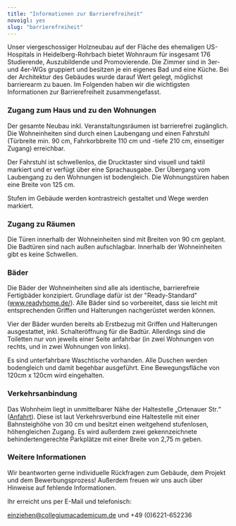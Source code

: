 ```yaml
---
title: "Informationen zur Barrierefreiheit"
novoigl: yes
slug: "barrierefreiheit"
---
```


Unser viergeschossiger Holzneubau auf der Fläche des ehemaligen US-Hospitals in Heidelberg-Rohrbach bietet Wohnraum für insgesamt 176 Studierende, Auszubildende und Promovierende.
Die Zimmer sind in 3er- und 4er-WGs gruppiert und besitzen je ein eigenes Bad und eine Küche.
Bei der Architektur des Gebäudes wurde darauf Wert gelegt, möglichst barrierearm zu bauen.
Im Folgenden haben wir die wichtigsten Informationen zur Barrierefreiheit zusammengefasst.

### Zugang zum Haus und zu den Wohnungen

Der gesamte Neubau inkl. Veranstaltungsräumen ist barrierefrei zugänglich.
Die Wohneinheiten sind durch einen Laubengang und einen Fahrstuhl (Türbreite min. 90 cm, Fahrkorbbreite 110 cm und 
-tiefe 210 cm, einseitiger Zugang) erreichbar.

Der Fahrstuhl ist schwellenlos, die Drucktaster sind visuell und taktil markiert und er verfügt über eine Sprachausgabe.
Der Übergang vom Laubengang zu den Wohnungen ist bodengleich.
Die Wohnungstüren haben eine Breite von 125 cm.

Stufen im Gebäude werden kontrastreich gestaltet und Wege werden markiert.

### Zugang zu Räumen

Die Türen innerhalb der Wohneinheiten sind mit Breiten von 90 cm geplant.
Die Badtüren sind nach außen aufschlagbar. Innerhalb der Wohneinheiten gibt es keine Schwellen.

### Bäder

Die Bäder der Wohneinheiten sind alle als identische, barrierefreie Fertigbäder konzipiert.
Grundlage dafür ist der "Ready-Standard" (www.readyhome.de/).
Alle Bäder sind so vorbereitet, dass sie leicht mit entsprechenden Griffen und Halterungen nachgerüstet werden können.

Vier der Bäder wurden bereits ab Erstbezug mit Griffen und Halterungen ausgestattet, inkl. Schalteröffnung für die
Badtür. Allerdings sind die Toiletten nur von jeweils einer Seite anfahrbar (in zwei Wohnungen von rechts, und in zwei
Wohnungen von links).

Es sind unterfahrbare Waschtische vorhanden. Alle Duschen werden bodengleich und damit begehbar ausgeführt. Eine Bewegungsfläche von 120cm x 120cm wird eingehalten.

### Verkehrsanbindung

Das Wohnheim liegt in unmittelbarer Nähe der Haltestelle „Ortenauer Str.“ ([Anfahrt](/anfahrt)).
Diese ist laut Verkehrsverbund eine Haltestelle mit einer Bahnsteighöhe von 30 cm und besitzt einen weitgehend
stufenlosen, höhengleichen Zugang. Es wird außerdem zwei gekennzeichnete behindertengerechte Parkplätze mit einer Breite
von 2,75 m geben.

### Weitere Informationen

Wir beantworten gerne individuelle Rückfragen zum Gebäude, dem Projekt und dem Bewerbungsprozess!
Außerdem freuen wir uns auch über Hinweise auf fehlende Informationen.

Ihr erreicht uns per E-Mail und telefonisch:

einziehen@collegiumacademicum.de und +49 (0)6221-652236
